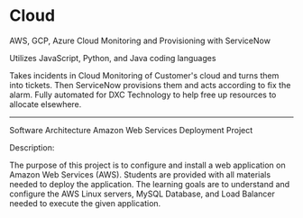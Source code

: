 # Cloud
AWS, GCP, Azure Cloud Monitoring and Provisioning with ServiceNow

Utilizes JavaScript, Python, and Java coding languages

Takes incidents in Cloud Monitoring of Customer's cloud and turns them into tickets.
Then ServiceNow provisions them and acts according to fix the alarm.
Fully automated for DXC Technology to help free up resources to allocate elsewhere.

-----------------------------------------------------------------------------

Software Architecture 
Amazon Web Services Deployment Project

Description:

The purpose of this project is to configure and install a web application on Amazon Web Services (AWS). Students are provided with all materials needed to deploy the application. The learning goals are to understand and configure the AWS Linux servers, MySQL Database, and Load Balancer needed to execute the given application.
